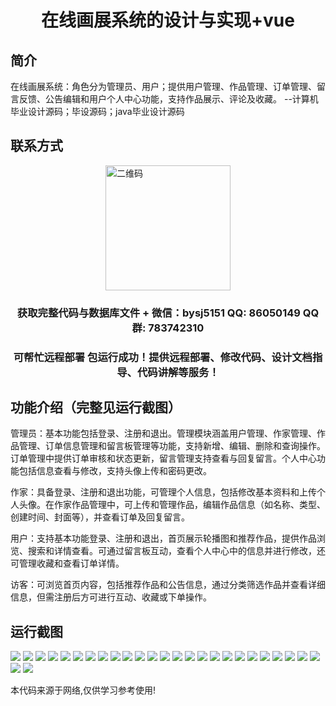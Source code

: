 <p><h1 align="center">在线画展系统的设计与实现+vue</h1></p>

## 简介
在线画展系统：角色分为管理员、用户；提供用户管理、作品管理、订单管理、留言反馈、公告编辑和用户个人中心功能，支持作品展示、评论及收藏。    --计算机毕业设计源码；毕设源码；java毕业设计源码


## 联系方式
<img src="https://bs-1329754181.cos.ap-shanghai.myqcloud.com/wx.jpg" alt="二维码" style="display: block; margin: 0 auto;" width="200px">
<p><h3 align="center">获取完整代码与数据库文件 + 微信：bysj5151 QQ: 86050149 QQ群: 783742310</h3></p>
<p><h3 align="center">可帮忙远程部署 包运行成功！提供远程部署、修改代码、设计文档指导、代码讲解等服务！</h3></p>

## 功能介绍（完整见运行截图）
管理员：基本功能包括登录、注册和退出。管理模块涵盖用户管理、作家管理、作品管理、订单信息管理和留言板管理等功能，支持新增、编辑、删除和查询操作。订单管理中提供订单审核和状态更新，留言管理支持查看与回复留言。个人中心功能包括信息查看与修改，支持头像上传和密码更改。

作家：具备登录、注册和退出功能，可管理个人信息，包括修改基本资料和上传个人头像。在作家作品管理中，可上传和管理作品，编辑作品信息（如名称、类型、创建时间、封面等），并查看订单及回复留言。

用户：支持基本功能登录、注册和退出，首页展示轮播图和推荐作品，提供作品浏览、搜索和详情查看。可通过留言板互动，查看个人中心中的信息并进行修改，还可管理收藏和查看订单详情。

访客：可浏览首页内容，包括推荐作品和公告信息，通过分类筛选作品并查看详细信息，但需注册后方可进行互动、收藏或下单操作。


## 运行截图
![](https://bs-1329754181.cos.ap-shanghai.myqcloud.com/ssm/OnlineArtExhibitionSystem/img/001.jpg)
![](https://bs-1329754181.cos.ap-shanghai.myqcloud.com/ssm/OnlineArtExhibitionSystem/img/002.jpg)
![](https://bs-1329754181.cos.ap-shanghai.myqcloud.com/ssm/OnlineArtExhibitionSystem/img/003.jpg)
![](https://bs-1329754181.cos.ap-shanghai.myqcloud.com/ssm/OnlineArtExhibitionSystem/img/004.jpg)
![](https://bs-1329754181.cos.ap-shanghai.myqcloud.com/ssm/OnlineArtExhibitionSystem/img/005.jpg)
![](https://bs-1329754181.cos.ap-shanghai.myqcloud.com/ssm/OnlineArtExhibitionSystem/img/006.jpg)
![](https://bs-1329754181.cos.ap-shanghai.myqcloud.com/ssm/OnlineArtExhibitionSystem/img/007.jpg)
![](https://bs-1329754181.cos.ap-shanghai.myqcloud.com/ssm/OnlineArtExhibitionSystem/img/008.jpg)
![](https://bs-1329754181.cos.ap-shanghai.myqcloud.com/ssm/OnlineArtExhibitionSystem/img/009.jpg)
![](https://bs-1329754181.cos.ap-shanghai.myqcloud.com/ssm/OnlineArtExhibitionSystem/img/010.jpg)
![](https://bs-1329754181.cos.ap-shanghai.myqcloud.com/ssm/OnlineArtExhibitionSystem/img/011.jpg)
![](https://bs-1329754181.cos.ap-shanghai.myqcloud.com/ssm/OnlineArtExhibitionSystem/img/012.jpg)
![](https://bs-1329754181.cos.ap-shanghai.myqcloud.com/ssm/OnlineArtExhibitionSystem/img/013.jpg)
![](https://bs-1329754181.cos.ap-shanghai.myqcloud.com/ssm/OnlineArtExhibitionSystem/img/014.jpg)
![](https://bs-1329754181.cos.ap-shanghai.myqcloud.com/ssm/OnlineArtExhibitionSystem/img/015.jpg)
![](https://bs-1329754181.cos.ap-shanghai.myqcloud.com/ssm/OnlineArtExhibitionSystem/img/016.jpg)
![](https://bs-1329754181.cos.ap-shanghai.myqcloud.com/ssm/OnlineArtExhibitionSystem/img/017.jpg)
![](https://bs-1329754181.cos.ap-shanghai.myqcloud.com/ssm/OnlineArtExhibitionSystem/img/018.jpg)
![](https://bs-1329754181.cos.ap-shanghai.myqcloud.com/ssm/OnlineArtExhibitionSystem/img/019.jpg)
![](https://bs-1329754181.cos.ap-shanghai.myqcloud.com/ssm/OnlineArtExhibitionSystem/img/020.jpg)
![](https://bs-1329754181.cos.ap-shanghai.myqcloud.com/ssm/OnlineArtExhibitionSystem/img/021.jpg)
![](https://bs-1329754181.cos.ap-shanghai.myqcloud.com/ssm/OnlineArtExhibitionSystem/img/022.jpg)
![](https://bs-1329754181.cos.ap-shanghai.myqcloud.com/ssm/OnlineArtExhibitionSystem/img/023.jpg)
![](https://bs-1329754181.cos.ap-shanghai.myqcloud.com/ssm/OnlineArtExhibitionSystem/img/024.jpg)
![](https://bs-1329754181.cos.ap-shanghai.myqcloud.com/ssm/OnlineArtExhibitionSystem/img/025.jpg)
![](https://bs-1329754181.cos.ap-shanghai.myqcloud.com/ssm/OnlineArtExhibitionSystem/img/026.jpg)
![](https://bs-1329754181.cos.ap-shanghai.myqcloud.com/ssm/OnlineArtExhibitionSystem/img/027.jpg)

<p>本代码来源于网络,仅供学习参考使用!</p>
